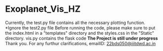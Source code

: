 # Exoplanet_Vis_HZ
Currently, the test.py file contains all the necessary plotting function.
*Ignore the test2.py file
Before running the code, please make sure to put the index.html in a "templates" directory and the styles.css in the "Static" directory.
vis.py contains the flask code
**The Project is still under progress**
Thank you.
For any furthur clarifications, emailID: 22bds050@iiitdwd.ac.in
